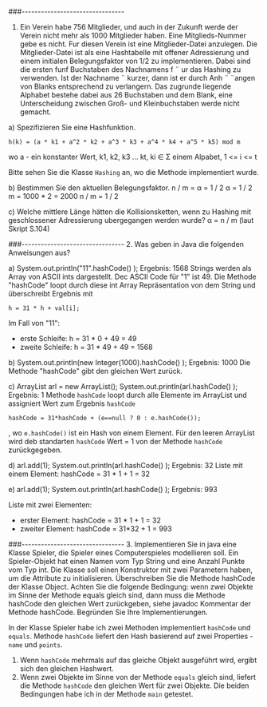 ###--------------------------------
1. Ein Verein habe 756 Mitglieder, und auch in der Zukunft werde der Verein nicht mehr als 1000 Mitglieder haben. Eine Mitglieds-Nummer gebe es nicht.
Fur diesen Verein ist eine Mitglieder-Datei anzulegen. Die Mitglieder-Datei ist als eine Hashtabelle mit offener Adressierung und einem initialen Belegungsfaktor 
von 1/2 zu implementieren. Dabei sind die ersten funf Buchstaben des Nachnamens f ¨ ur das Hashing zu verwenden. Ist der Nachname ¨
kurzer, dann ist er durch Anh ¨ ¨angen von Blanks entsprechend zu verlangern. Das zugrunde liegende Alphabet bestehe dabei aus 26 Buchstaben und dem Blank, 
eine Unterscheidung zwischen Groß- und Kleinbuchstaben werde nicht gemacht.

a) Spezifizieren Sie eine Hashfunktion.
```
h(k) = (a * k1 + a^2 * k2 + a^3 * k3 + a^4 * k4 + a^5 * k5) mod m
```
wo a - ein konstanter Wert,
k1, k2, k3 ... kt, ki ∈ Σ einem Alpabet, 1 <= i <= t

Bitte sehen Sie die Klasse `Hashing` an, wo die Methode implementiert wurde.

b) Bestimmen Sie den aktuellen Belegungsfaktor.
n / m = α = 1 / 2
α = 1 / 2
m = 1000 * 2 = 2000
n / m = 1 / 2

c) Welche mittlere Länge hätten die Kollisionsketten, wenn zu Hashing mit geschlossener Adressierung ubergegangen werden wurde? 
α = n / m (laut Skript S.104)


###--------------------------------
2. Was geben in Java die folgenden Anweisungen aus?

a) 
System.out.println("11".hashCode() );
Ergebnis: 1568
Strings werden als Array von ASCII ints dargestellt. Dec ASCII Code für "1" ist 49.
Die Methode "hashCode" loopt durch diese int Array Repräsentation von dem String und überschreibt Ergebnis mit 
```
h = 31 * h + val[i]; 
```
Im Fall von "11":
- erste Schleife: h = 31 * 0 + 49 = 49
- zweite Schleife: h = 31 * 49 + 49 = 1568

b) 
System.out.println(new Integer(1000).hashCode() );
Ergebnis: 1000
Die Methode "hashCode" gibt den gleichen Wert zurück.

c) 
ArrayList<Integer> arl = new ArrayList<Integer>();
System.out.println(arl.hashCode() );
Ergebnis: 1
Methode `hashCode` loopt durch alle Elemente im ArrayList und assigniert Wert zum Ergebnis `hashCode`
```
hashCode = 31*hashCode + (e==null ? 0 : e.hashCode());
```
, wo `e.hashCode()` ist ein Hash von einem Element.
Für den leeren ArrayList wird deb standarten `hashCode` Wert = 1 von der Methode `hashCode` zurückgegeben.

d)
arl.add(1);
System.out.println(arl.hashCode() );
Ergebnis: 32
Liste mit einem Element:
hashCode = 31 * 1 + 1 = 32

e)
arl.add(1);
System.out.println(arl.hashCode() );
Ergebnis: 993

Liste mit zwei Elementen:
- erster Element:
hashCode = 31 * 1 + 1 = 32
- zweiter Element:
hashCode = 31*32 + 1 = 993


###--------------------------------
3. Implementieren Sie in java eine Klasse Spieler, die Spieler eines Computerspieles modellieren soll. Ein Spieler-Objekt 
hat einen Namen vom Typ String und eine Anzahl Punkte vom Typ int. Die Klasse soll einen Konstruktor mit zwei Parametern 
haben, um die Attribute zu initialisieren. Überschreiben Sie die Methode hashCode der Klasse Object. Achten Sie die
folgende Bedingung: wenn zwei Objekte im Sinne der Methode equals gleich sind, dann muss die Methode hashCode den gleichen 
Wert zurückgeben, siehe javadoc Kommentar der Methode hashCode. Begründen Sie Ihre Implementierungen. 

In der Klasse Spieler habe ich zwei Methoden implementiert `hashCode` und `equals`. Methode `hashCode` liefert den Hash basierend auf zwei Properties - `name` und `points`.
1. Wenn `hashCode` mehrmals auf das gleiche Objekt ausgeführt wird, ergibt sich den gleichen Hashwert.
2. Wenn zwei Objekte im Sinne von der Methode `equals` gleich sind, liefert die Methode `hashCode` den gleichen Wert für zwei Objekte.
Die beiden Bedingungen habe ich in der Methode `main` getestet.
